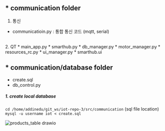 ## * communication folder
1. 통신
* communicatioin.py 
: 통합 통신 코드 (mqtt, serial)
<br>
2. QT
* main_app.py
* smarthub.py
* db_manager.py
* motor_manager.py
* resources_rc.py
* ui_manager.py
* smarthub.ui
<br>

## * communication/database folder
* create.sql
* db_control.py

##### 1. create local database
  `cd /home/addinedu/git_ws/iot-repo-3/src/communication` (sql file location)
  <br>
  `mysql -u username iot < create.sql`
  
![products_table drawio](https://github.com/addinedu-ros-4th/iot-repo-3/assets/102429136/e8207e0c-6ed4-4378-9d9b-4d6ae0d6be9b)
